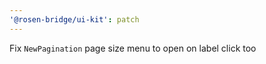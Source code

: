 ```yaml
---
'@rosen-bridge/ui-kit': patch
---
```


Fix `NewPagination` page size menu to open on label click too
